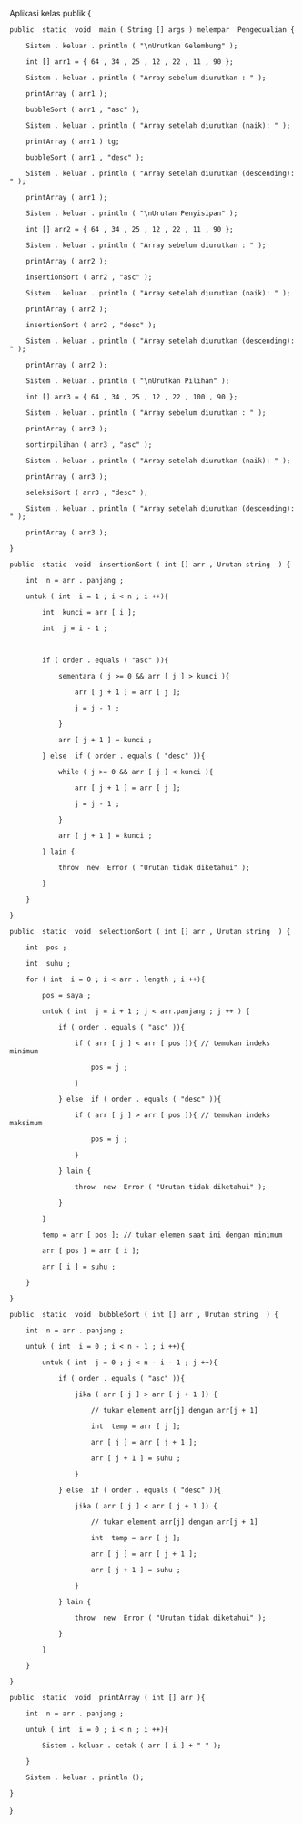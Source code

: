 Aplikasi kelas  publik {

    public  static  void  main ( String [] args ) melempar  Pengecualian {

        Sistem . keluar . println ( "\nUrutkan Gelembung" );

        int [] arr1 = { 64 , 34 , 25 , 12 , 22 , 11 , 90 };

        Sistem . keluar . println ( "Array sebelum diurutkan : " );

        printArray ( arr1 );

        bubbleSort ( arr1 , "asc" );

        Sistem . keluar . println ( "Array setelah diurutkan (naik): " );

        printArray ( arr1 ) tg;

        bubbleSort ( arr1 , "desc" );

        Sistem . keluar . println ( "Array setelah diurutkan (descending): " );

        printArray ( arr1 );

        Sistem . keluar . println ( "\nUrutan Penyisipan" );

        int [] arr2 = { 64 , 34 , 25 , 12 , 22 , 11 , 90 };

        Sistem . keluar . println ( "Array sebelum diurutkan : " );

        printArray ( arr2 );

        insertionSort ( arr2 , "asc" );

        Sistem . keluar . println ( "Array setelah diurutkan (naik): " );

        printArray ( arr2 );

        insertionSort ( arr2 , "desc" );

        Sistem . keluar . println ( "Array setelah diurutkan (descending): " );

        printArray ( arr2 );

        Sistem . keluar . println ( "\nUrutkan Pilihan" );

        int [] arr3 = { 64 , 34 , 25 , 12 , 22 , 100 , 90 };

        Sistem . keluar . println ( "Array sebelum diurutkan : " );

        printArray ( arr3 );

        sortirpilihan ( arr3 , "asc" );

        Sistem . keluar . println ( "Array setelah diurutkan (naik): " );

        printArray ( arr3 );

        seleksiSort ( arr3 , "desc" );

        Sistem . keluar . println ( "Array setelah diurutkan (descending): " );

        printArray ( arr3 );

    }

    public  static  void  insertionSort ( int [] arr , Urutan string  ) {

        int  n = arr . panjang ;

        untuk ( int  i = 1 ; i < n ; i ++){

            int  kunci = arr [ i ];

            int  j = i - 1 ;

            

            if ( order . equals ( "asc" )){

                sementara ( j >= 0 && arr [ j ] > kunci ){

                    arr [ j + 1 ] = arr [ j ];

                    j = j - 1 ;

                }

                arr [ j + 1 ] = kunci ;

            } else  if ( order . equals ( "desc" )){

                while ( j >= 0 && arr [ j ] < kunci ){

                    arr [ j + 1 ] = arr [ j ];

                    j = j - 1 ;

                }

                arr [ j + 1 ] = kunci ;

            } lain {

                throw  new  Error ( "Urutan tidak diketahui" );

            }

        }

    }

    public  static  void  selectionSort ( int [] arr , Urutan string  ) {

        int  pos ;

        int  suhu ;

        for ( int  i = 0 ; i < arr . length ; i ++){

            pos = saya ;

            untuk ( int  j = i + 1 ; j < arr.panjang ; j ++ ) {

                if ( order . equals ( "asc" )){

                    if ( arr [ j ] < arr [ pos ]){ // temukan indeks minimum

                        pos = j ;

                    }

                } else  if ( order . equals ( "desc" )){

                    if ( arr [ j ] > arr [ pos ]){ // temukan indeks maksimum

                        pos = j ;

                    }

                } lain {

                    throw  new  Error ( "Urutan tidak diketahui" );

                }

            }

            temp = arr [ pos ]; // tukar elemen saat ini dengan minimum

            arr [ pos ] = arr [ i ];

            arr [ i ] = suhu ;

        }

    }

    public  static  void  bubbleSort ( int [] arr , Urutan string  ) {

        int  n = arr . panjang ;

        untuk ( int  i = 0 ; i < n - 1 ; i ++){

            untuk ( int  j = 0 ; j < n - i - 1 ; j ++){

                if ( order . equals ( "asc" )){

                    jika ( arr [ j ] > arr [ j + 1 ]) {

                        // tukar element arr[j] dengan arr[j + 1]

                        int  temp = arr [ j ];

                        arr [ j ] = arr [ j + 1 ];

                        arr [ j + 1 ] = suhu ;

                    }

                } else  if ( order . equals ( "desc" )){

                    jika ( arr [ j ] < arr [ j + 1 ]) {

                        // tukar element arr[j] dengan arr[j + 1]

                        int  temp = arr [ j ];

                        arr [ j ] = arr [ j + 1 ];

                        arr [ j + 1 ] = suhu ;

                    }

                } lain {

                    throw  new  Error ( "Urutan tidak diketahui" );

                }

            }

        }

    }

    public  static  void  printArray ( int [] arr ){

        int  n = arr . panjang ;

        untuk ( int  i = 0 ; i < n ; i ++){

            Sistem . keluar . cetak ( arr [ i ] + " " );

        }

        Sistem . keluar . println ();

    }

}
